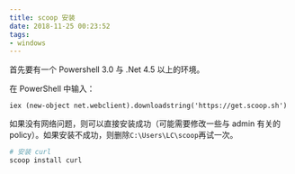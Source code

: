 ```yaml
---
title: scoop 安装
date: 2018-11-25 00:23:52
tags:
- windows
---
```


首先要有一个 Powershell 3.0 与 .Net 4.5 以上的环境。

在 PowerShell 中输入：

```
iex (new-object net.webclient).downloadstring('https://get.scoop.sh')
```

如果没有网络问题，则可以直接安装成功（可能需要修改一些与 admin 有关的 policy）。如果安装不成功，则删除`C:\Users\LC\scoop`再试一次。

```bash
# 安装 curl
scoop install curl
```
